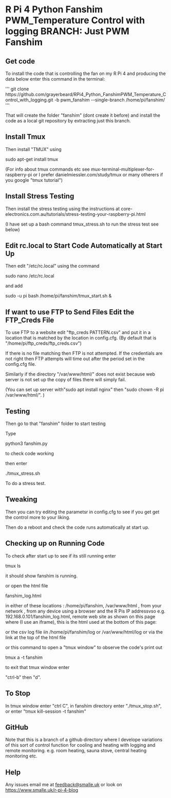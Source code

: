 # R Pi 4 Python Fanshim PWM_Temperature Control with logging  BRANCH: Just PWM Fanshim

## Get code

To install the code that is controlling the fan on my R Pi 4 and producing the data below enter this command in the terminal:

'''
git clone https\://github\.com/grayerbeard/RPi4_Python_FanshimPWM_Temperature_Control_with_logging\.git -b pwm_fanshim --single-branch /home/pi/fanshim/
'''

That will create the folder "fanshim" (dont create it before) and install the code as a local git repository by extracting just this branch.

## Install Tmux

Then install "TMUX" using

sudo apt-get install tmux

(For info about tmux commands etc see mux-terminal-multiplexer-for-raspberry-pi or I prefer danielmiessler.com/study/tmux or many otherers if you google "tmux tutorial")

## Install Stress Testing

Then install the stress testing using the instructions at core-electronics.com.au/tutorials/stress-testing-your-raspberry-pi.html

(I have set up a bash command tmux_stress.sh to run the stress test see below)

## Edit rc.local to Start Code Automatically at Start Up

Then edit "/etc/rc.local" using the command

sudo nano /etc/rc.local

and add

sudo -u pi bash /home/pi/fanshim/tmux_start.sh &

## If want to use FTP to Send Files Edit the FTP_Creds File

To use FTP to a website edit "ftp_creds PATTERN.csv" and put it in a location that is matched by the location in config.cfg. (By default that is "/home/pi/ftp_creds/ftp_creds.csv")

If there is no file matching then FTP is not attempted. If the credentials are not right then FTP attempts will time out after the period set in the config.cfg file.

Similarly if the directory "/var/www/html/" does not exist because web server is not set up the copy of files there will simply fail.

(You can set up server with"sudo apt install nginx" then "sudo chown -R pi /var/www/html/". )

## Testing

Then go to that "fanshim" folder to start testing

Type

python3 fanshim.py

to check code working

then enter

./tmux_stress.sh

To do a stress test.

## Tweaking

Then you can try editing the parametsr in config.cfg to see if you get get the control more to your liking.

Then do a reboot and check the code runs automatically at start up.

## Checking up on Running Code

To check after start up to see if its still running enter

tmux ls

it should show fanshim is running.

or open the html file

fanshim_log.html

in either of these locations : 
/home/pi/fanshim,
/var/www/html ,
from  your network , from any device using a browser and the R Pis IP addressvso e.g. 192.168.0.101/fanshim_log.html,
remote web site as shown on this page where (I use an iframe), this is the html used at the bottom of this page:

or the csv log file iin /home/pi/fanshim/log or  /var/www/html/log or via the link at the top of the html file

or this command to open a "tmux window" to observe the code's print out

tmux a -t fanshim

to exit that tmux window enter

"ctrl-b" then "d".

## To Stop

In tmux window enter "ctrl C", in fanshim directory enter "./tmux_stop.sh", or enter "tmux kill-session -t fanshim"

## GitHub

Note that this is a branch of a github directory where I develope variations of this sort of control function for cooling and heating with logging and remote monitoring.  e.g. room heating, sauna stove, central heating monitoring etc.  

## Help

Any issues email me at feedback@smalle.uk or look on https://www.smalle.uk/r-pi-4-blog
